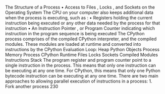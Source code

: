 The Structure of a Process • Access to  Files ,  Locks , and  Sockets  on the Operating System The CPU on your computer also keeps additional data when the process is executing, such as : •  Registers  holding the current instruction being executed or any other data needed by the process for that instruction • An  Instruction Pointer , or  Program Counter  indicating which instruction in the program sequence is being executed The CPython process comprises of the compiled CPython interpreter, and the compiled modules. These modules are loaded at runtime and converted into instructions by the CPython Evaluation Loop: Heap Python Objects Process Memory Process CPython Runtime Files Locks Sockets Compiled Modules Instructions Stack The program register and program counter point to a  single  instruction in the process. This means that only one instruction can be executing at any one time. For CPython, this means that only one Python bytecode instruction can be executing at any one time. There are two main approaches to allowing parallel execution of instructions in a process: 1. Fork another process 230
